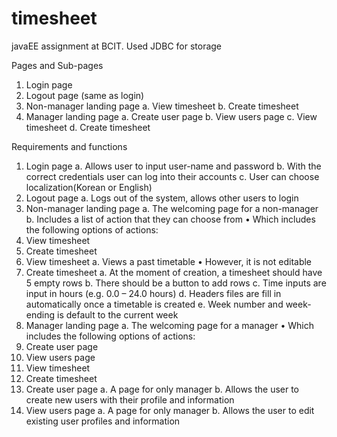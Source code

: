 # timesheet
javaEE assignment at BCIT. Used JDBC for storage

Pages and Sub-pages

1.	Login page
2.	Logout page (same as login)
3.	Non-manager landing page
a.	View timesheet
b.	Create timesheet
4.	Manager landing page
a.	Create user page
b.	View users page 
c.	View  timesheet
d.	Create timesheet

Requirements and functions

1.	Login page
a.	Allows user to input user-name and password
b.	With the correct credentials user can log into their accounts
c.	User can choose localization(Korean or English)
2.	Logout page
a.	Logs out of the system, allows other users to login
3.	Non-manager landing page
a.	The welcoming page for a non-manager
b.	Includes a list of action that they can choose from
•	Which includes the following options of actions:
1.	View timesheet
2.	Create timesheet
4.	View timesheet
a.	Views a past timetable
•	However, it is not editable
5.	Create timesheet
a.	At the moment of creation, a timesheet should have 5 empty rows
b.	There should be a button to add rows
c.	Time inputs are input in hours (e.g. 0.0 – 24.0 hours)
d.	Headers files are fill in automatically once a timetable is created
e.	Week number and week-ending is default to the current week
6.	Manager landing page
a.	The welcoming page for a manager
•	Which includes the following options of actions:
1.	Create user page
2.	View users page 
3.	View timesheet
4.	Create timesheet
7.	Create user page
a.	A page for only manager
b.	Allows the user to create new users with their profile and information
8.	View users page 
a.	A page for only manager
b.	Allows the user to edit existing user profiles and information
